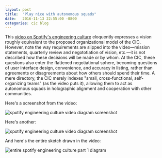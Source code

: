 ```yaml
---
layout: post
title:  "Play nice with autonomous squads"
date:   2016-11-13 22:55:00 -0800
categories: cic blog
---
```

This [video on Spotify's engineering culture](https://labs.spotify.com/2014/03/27/spotify-engineering-culture-part-1/) eloquently expresses a vision roughly equivalent to the proposed organizational model of the CIC. However, note the way requirements are slipped into the video—mission statements, quarterly review and negototiation of vision, etc.—it is not described how these decisions will be made or by whom. At the CIC, these questions also enter the flattened negotiational sphere, becoming questions of user interface design, convenience, and accuracy in listing, rather than agreements or disagreements about how others should spend their time. A mere directory, the CIC merely indexes "small, cross-functional, self-organizing teams" (as the video puts it), allowing them to act as autonomous squads in holographic alignment and cooperation with other communities.

Here's a screenshot from the video:

![spotify engineering culture video diagram screenshot]({{site.url}}/assets/spotify_organization.jpg)

Here's another:

![spotify engineering culture video diagram screenshot]({{site.url}}/assets/spotify_organization_2.jpg)

And here's the entire sketch drawn in the video:

![entire spotify engineering culture part 1 diagram](https://spotifylabscom.files.wordpress.com/2014/03/spotify-engineering-culture-part1.jpeg)
